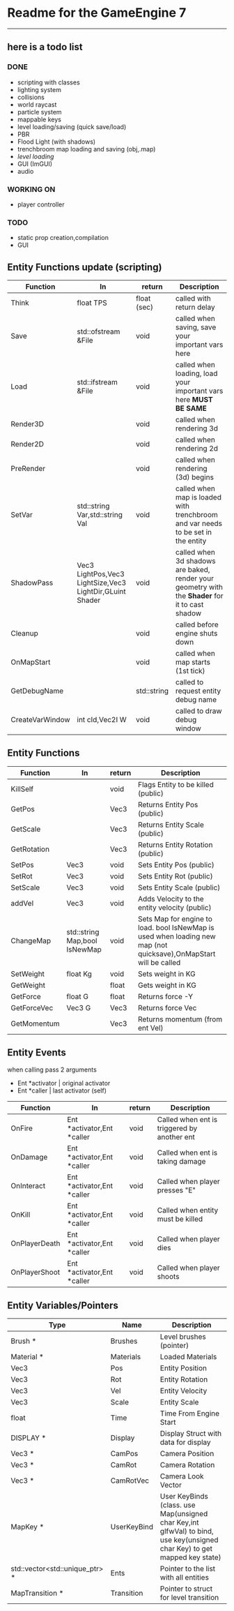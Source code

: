 # Readme for the GameEngine 7
***
## here is a todo list

### DONE
* scripting with classes
* lighting system
* collisions
* world raycast
* particle system
* mappable keys
* level loading/saving (quick save/load)
* PBR
* Flood Light (with shadows)
* trenchbroom map loading and saving (obj,.map)
* _level loading_
* GUI (ImGUI)
* audio
### WORKING ON
* player controller
### TODO

* static prop creation,compilation
* GUI

## Entity Functions update (scripting)

| Function         | In                                                       | return      | Description                                                                                      |
|------------------|----------------------------------------------------------|-------------|--------------------------------------------------------------------------------------------------|
| Think            | float TPS                                                | float (sec) | called with return delay                                                                         |
| Save             | std::ofstream &File                                      | void        | called when saving, save your important vars here                                                |
| Load             | std::ifstream &File                                      | void        | called when loading, load your important vars here **MUST BE SAME**                              |
| Render3D         |                                                          | void        | called when rendering 3d                                                                         |
| Render2D         |                                                          | void        | called when rendering 2d                                                                         |
| PreRender        |                                                          | void        | called when rendering (3d) begins                                                                |
| SetVar           | std::string Var,std::string Val                          | void        | called when map is loaded with trenchbroom and var needs to be set in the entity                 |
| ShadowPass       | Vec3 LightPos,Vec3 LightSize,Vec3 LightDir,GLuint Shader | void        | called when 3d shadows are baked, render your geometry with the **Shader** for it to cast shadow |
| Cleanup          |                                                          | void        | called before engine shuts down                                                                  |
| OnMapStart       |                                                          | void        | called when map starts (1st tick)                                                                |
| GetDebugName     |                                                          | std::string | called to request entity debug name                                                              |
| CreateVarWindow  | int cId,Vec2I W                                          | void        | called to draw debug window                                                                      |

## Entity Functions

| Function    | In                            | return | Description                                                                                                       |
|-------------|-------------------------------|--------|-------------------------------------------------------------------------------------------------------------------|
| KillSelf    |                               | void   | Flags Entity to be killed (public)                                                                                |
| GetPos      |                               | Vec3   | Returns Entity Pos (public)                                                                                       |
| GetScale    |                               | Vec3   | Returns Entity Scale (public)                                                                                     |
| GetRotation |                               | Vec3   | Returns Entity Rotation (public)                                                                                  |
| SetPos      | Vec3                          | void   | Sets Entity Pos (public)                                                                                          |
| SetRot      | Vec3                          | void   | Sets Entity Rot (public)                                                                                          |
| SetScale    | Vec3                          | void   | Sets Entity Scale (public)                                                                                        |
| addVel      | Vec3                          | void   | Adds Velocity to the entity velocity (public)                                                                     |
| ChangeMap   | std::string Map,bool IsNewMap | void   | Sets Map for engine to load. bool IsNewMap is used when loading new map (not quicksave),OnMapStart will be called |
| SetWeight   | float Kg                      | void   | Sets weight in KG                                                                                                 |
| GetWeight   |                               | float  | Gets weight in KG                                                                                                 |
| GetForce    | float G                       | float  | Returns force -Y                                                                                                  |
| GetForceVec | Vec3 G                        | Vec3   | Returns force Vec                                                                                                 |
| GetMomentum |                               | Vec3   | Returns momentum (from ent Vel)                                                                                   |

## Entity Events

when calling pass 2 arguments
* Ent *activator | original activator
* Ent *caller | last activator (self)

| Function       | In                          | return | Description                                 |
|----------------|-----------------------------|--------|---------------------------------------------|
| OnFire         | Ent *activator,Ent *caller  | void   | Called when ent is triggered by another ent |
| OnDamage       | Ent *activator,Ent *caller  | void   | Called when ent is taking damage            |
| OnInteract     | Ent *activator,Ent *caller  | void   | Called when player presses "E"              |
| OnKill         | Ent *activator,Ent *caller  | void   | Called when entity must be killed           |
| OnPlayerDeath  | Ent *activator,Ent *caller  | void   | Called when player dies                     |
| OnPlayerShoot  | Ent *activator,Ent *caller  | void   | Called when player shoots                   |

## Entity Variables/Pointers

| Type                                | Name        | Description                                                                                                               |
|-------------------------------------|-------------|---------------------------------------------------------------------------------------------------------------------------|
| Brush *                             | Brushes     | Level brushes (pointer)                                                                                                   |
| Material *                          | Materials   | Loaded Materials                                                                                                          |
| Vec3                                | Pos         | Entity Position                                                                                                           |
| Vec3                                | Rot         | Entity Rotation                                                                                                           |
| Vec3                                | Vel         | Entity Velocity                                                                                                           |
| Vec3                                | Scale       | Entity Scale                                                                                                              |
| float                               | Time        | Time From Engine Start                                                                                                    |
| DISPLAY *                           | Display     | Display Struct with data for display                                                                                      |
| Vec3 *                              | CamPos      | Camera Position                                                                                                           |
| Vec3 *                              | CamRot      | Camera Rotation                                                                                                           |
| Vec3 *                              | CamRotVec   | Camera Look Vector                                                                                                        |
| MapKey *                            | UserKeyBind | User KeyBinds (class. use Map(unsigned char Key,int glfwVal) to bind, use key(unsigned char Key) to get mapped key state) |
| std::vector<std::unique_ptr<Ent>> * | Ents        | Pointer to the list with all entities                                                                                     |
| MapTransition *                     | Transition  | Pointer to struct for level transition                                                                                    |
